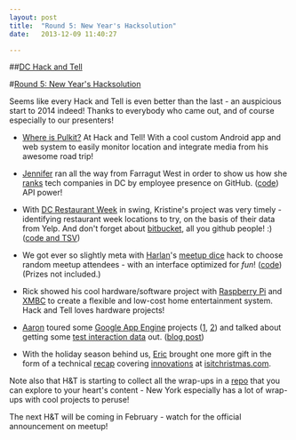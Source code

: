 ```yaml
---
layout: post
title:  "Round 5: New Year's Hacksolution"
date:   2013-12-09 11:40:27

---
```


##[DC Hack and Tell](http://www.meetup.com/DC-Hack-and-Tell/)

#[Round 5: New Year's Hacksolution](http://www.meetup.com/DC-Hack-and-Tell/events/155299672/)

Seems like every Hack and Tell is even better than the last - an auspicious start to 2014 indeed! Thanks to everybody who came out, and of course especially to our presenters!

 * [Where is Pulkit?](http://whereispulkit.com/) At Hack and Tell! With a cool custom Android app and web system to easily monitor location and integrate media from his awesome road trip!

 * [Jennifer](https://twitter.com/jrullmann) ran all the way from Farragut West in order to show us how she [ranks](http://companies.softwaresmitten.com/) tech companies in DC by employee presence on GitHub. ([code](https://github.com/jrullmann/best-companies)) API power!

 * With [DC Restaurant Week](http://www.ramw.org/restaurantweek) in swing, Kristine's project was very timely - identifying restaurant week locations to try, on the basis of their data from Yelp. And don't forget about [bitbucket](https://bitbucket.org/), all you github people! :) ([code and TSV](https://bitbucket.org/lilbottleofhope/restaurantweek))

 * We got ever so slightly meta with [Harlan](https://twitter.com/HarlanH)'s [meetup dice](http://meetup-dice.herokuapp.com/) hack to choose random meetup attendees - with an interface optimized for _fun_! ([code](https://github.com/harlanh/meetup-dice)) (Prizes not included.)

 * Rick showed his cool hardware/software project with [Raspberry Pi](http://www.raspberrypi.org/) and [XMBC](http://xbmc.org/) to create a flexible and low-cost home entertainment system. Hack and Tell loves hardware projects!

 * [Aaron](https://twitter.com/planarrowspace) toured some [Google App Engine](https://developers.google.com/appengine/docs/whatisgoogleappengine) projects ([1](http://www.skribi.es/), [2](http://www.naldaramjui.com/)) and talked about getting some [test interaction data](https://github.com/ajschumacher/naldata) out. ([blog post](http://planspace.org/2014/01/13/data-from-naldaramjui-com/))

 * With the holiday season behind us, [Eric](https://twitter.com/konklone) brought one more gift in the form of a technical [recap](https://konklone.com/post/isitchristmas-dot-com-2013-more-and-better) covering [innovations](https://konklone.com/post/how-to-hack-the-developer-console-to-be-needlessly-interactive) at [isitchristmas.com](https://isitchristmas.com/).

Note also that H&T is starting to collect all the wrap-ups in a [repo](https://github.com/hackandtell/wrapup) that you can explore to your heart's content - New York especially has a lot of wrap-ups with cool projects to peruse!

The next H&T will be coming in February - watch for the official announcement on meetup!
